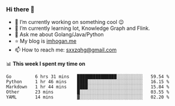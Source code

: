### Hi there 👋

<!--
**qihonggang/qihonggang** is a ✨ _special_ ✨ repository because its `README.md` (this file) appears on your GitHub profile.
Here are some ideas to get you started:

- 🔭 I’m currently working on ...
- 🌱 I’m currently learning ...
- 👯 I’m looking to collaborate on ...
- 🤔 I’m looking for help with ...
- 💬 Ask me about ...
- 📫 How to reach me: ...
- 😄 Pronouns: ...
- ⚡ Fun fact: ...
-->

- 🔭 I’m currently working on something cool 😉
- 🌱 I’m currently learning Iot, Knowledge Graph and Flink.
- 💬 Ask me about Golang/Java/Python
- :star: My blog is [imhogan.me](http://blog.imhogan.me)
- 📫 How to reach me: sxxzqhg@gmail.com


📊 **This week I spent my time on**
<!--START_SECTION:waka-->
```text
Go         6 hrs 31 mins   ███████████████░░░░░░░░░░   59.54 % 
Python     1 hr 46 mins    ████░░░░░░░░░░░░░░░░░░░░░   16.15 % 
Markdown   1 hr 44 mins    ████░░░░░░░░░░░░░░░░░░░░░   15.84 % 
Other      23 mins         █░░░░░░░░░░░░░░░░░░░░░░░░   03.55 % 
YAML       14 mins         ▓░░░░░░░░░░░░░░░░░░░░░░░░   02.20 % 
```
<!--END_SECTION:waka-->
